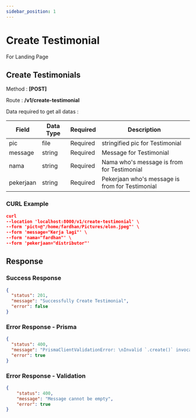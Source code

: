 ```yaml
---
sidebar_position: 1
---
```


# Create Testimonial

For Landing Page

## Create Testimonials

Method : **[POST]**

Route :
**/v1/create-testimonial**

Data required to get all datas :

| Field     | Data Type | Required | Description                                     |
| --------- | --------- | -------- | ----------------------------------------------- |
| pic       | file      | Required | stringified pic for Testimonial                 |
| message   | string    | Required | Message for Testimonial                         |
| nama      | string    | Required | Nama who's message is from for Testimonial      |
| pekerjaan | string    | Required | Pekerjaan who's message is from for Testimonial |

### CURL Example

```json
curl
--location 'localhost:8000/v1/create-testimonial' \
--form 'pict=@"/home/fardhan/Pictures/elon.jpeg"' \
--form 'message="Kerja lagi"' \
--form 'nama="fardhan"' \
--form 'pekerjaan="distributor"'
```

## Response

### Success Response

```json
{
  "status": 201,
  "message": "Successfully Create Testimonial",
  "error": false
}
```

### Error Response - Prisma

```json
{
  "status": 400,
  "message": "PrismaClientValidationError: \nInvalid `.create()` invocation in\n/home/fardhan/Code/farmioty/farmioty-be/src/service/landing_page.service.ts:29:10\n\n  26 \n  27 try {\n  28   await prisma.testimonial\n→ 29     .create({\n           data: {\n             message: \"Kerja lagi\",\n             nama: \"fardhan\",\n             pekerjaan: \"distributor\",\n         +   pict: String\n           }\n         })\n\nArgument `pict` is missing.",
  "error": true
}
```

### Error Response - Validation

```json
{
    "status": 400,
    "message": "Message cannot be empty",
    "error": true
}
```